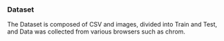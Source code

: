 ### Dataset
The Dataset is composed of CSV and images, divided into Train and Test, and Data was collected from various browsers such as chrom.
